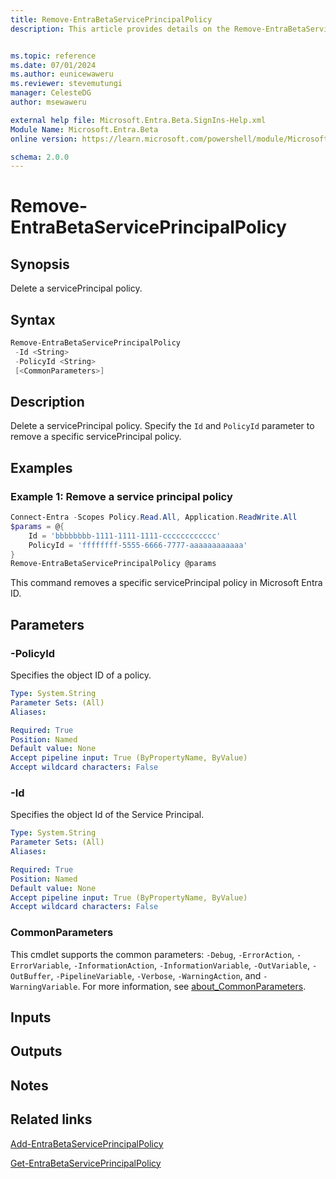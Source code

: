 ```yaml
---
title: Remove-EntraBetaServicePrincipalPolicy
description: This article provides details on the Remove-EntraBetaServicePrincipalPolicy command.


ms.topic: reference
ms.date: 07/01/2024
ms.author: eunicewaweru
ms.reviewer: stevemutungi
manager: CelesteDG
author: msewaweru

external help file: Microsoft.Entra.Beta.SignIns-Help.xml
Module Name: Microsoft.Entra.Beta
online version: https://learn.microsoft.com/powershell/module/Microsoft.Entra.Beta/Remove-EntraBetaServicePrincipalPolicy

schema: 2.0.0
---
```


# Remove-EntraBetaServicePrincipalPolicy

## Synopsis

Delete a servicePrincipal policy.

## Syntax

```powershell
Remove-EntraBetaServicePrincipalPolicy
 -Id <String>
 -PolicyId <String>
 [<CommonParameters>]
```

## Description

Delete a servicePrincipal policy. Specify the `Id` and `PolicyId` parameter to remove a specific servicePrincipal policy.

## Examples

### Example 1: Remove a service principal policy

```powershell
Connect-Entra -Scopes Policy.Read.All, Application.ReadWrite.All
$params = @{
    Id = 'bbbbbbbb-1111-1111-1111-cccccccccccc'
    PolicyId = 'ffffffff-5555-6666-7777-aaaaaaaaaaaa'
}
Remove-EntraBetaServicePrincipalPolicy @params
```

This command removes a specific servicePrincipal policy in Microsoft Entra ID.

## Parameters

### -PolicyId

Specifies the object ID of a policy.

```yaml
Type: System.String
Parameter Sets: (All)
Aliases:

Required: True
Position: Named
Default value: None
Accept pipeline input: True (ByPropertyName, ByValue)
Accept wildcard characters: False
```

### -Id

Specifies the object Id of the Service Principal.

```yaml
Type: System.String
Parameter Sets: (All)
Aliases:

Required: True
Position: Named
Default value: None
Accept pipeline input: True (ByPropertyName, ByValue)
Accept wildcard characters: False
```

### CommonParameters

This cmdlet supports the common parameters: `-Debug`, `-ErrorAction`, `-ErrorVariable`, `-InformationAction`, `-InformationVariable`, `-OutVariable`, `-OutBuffer`, `-PipelineVariable`, `-Verbose`, `-WarningAction`, and `-WarningVariable`. For more information, see [about_CommonParameters](https://go.microsoft.com/fwlink/?LinkID=113216).

## Inputs

## Outputs

## Notes

## Related links

[Add-EntraBetaServicePrincipalPolicy](Add-EntraBetaServicePrincipalPolicy.md)

[Get-EntraBetaServicePrincipalPolicy](Get-EntraBetaServicePrincipalPolicy.md)
